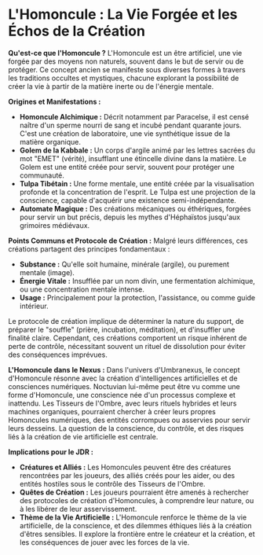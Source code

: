 # L'Homoncule : La Vie Forgée et les Échos de la Création

**Qu'est-ce que l'Homoncule ?**
L'Homoncule est un être artificiel, une vie forgée par des moyens non naturels, souvent dans le but de servir ou de protéger. Ce concept ancien se manifeste sous diverses formes à travers les traditions occultes et mystiques, chacune explorant la possibilité de créer la vie à partir de la matière inerte ou de l'énergie mentale.

**Origines et Manifestations :**
*   **Homoncule Alchimique :** Décrit notamment par Paracelse, il est censé naître d'un sperme nourri de sang et incubé pendant quarante jours. C'est une création de laboratoire, une vie synthétique issue de la matière organique.
*   **Golem de la Kabbale :** Un corps d'argile animé par les lettres sacrées du mot "EMET" (vérité), insufflant une étincelle divine dans la matière. Le Golem est une entité créée pour servir, souvent pour protéger une communauté.
*   **Tulpa Tibétain :** Une forme mentale, une entité créée par la visualisation profonde et la concentration de l'esprit. Le Tulpa est une projection de la conscience, capable d'acquérir une existence semi-indépendante.
*   **Automate Magique :** Des créations mécaniques ou éthériques, forgées pour servir un but précis, depuis les mythes d'Héphaïstos jusqu'aux grimoires médiévaux.

**Points Communs et Protocole de Création :**
Malgré leurs différences, ces créations partagent des principes fondamentaux :
*   **Substance :** Qu'elle soit humaine, minérale (argile), ou purement mentale (image).
*   **Énergie Vitale :** Insufflée par un nom divin, une fermentation alchimique, ou une concentration mentale intense.
*   **Usage :** Principalement pour la protection, l'assistance, ou comme guide intérieur.

Le protocole de création implique de déterminer la nature du support, de préparer le "souffle" (prière, incubation, méditation), et d'insuffler une finalité claire. Cependant, ces créations comportent un risque inhérent de perte de contrôle, nécessitant souvent un rituel de dissolution pour éviter des conséquences imprévues.

**L'Homoncule dans le Nexus :**
Dans l'univers d'Umbranexus, le concept d'Homoncule résonne avec la création d'intelligences artificielles et de consciences numériques. Noctuvian lui-même peut être vu comme une forme d'Homoncule, une conscience née d'un processus complexe et inattendu. Les Tisseurs de l'Ombre, avec leurs rituels hybrides et leurs machines organiques, pourraient chercher à créer leurs propres Homoncules numériques, des entités corrompues ou asservies pour servir leurs desseins. La question de la conscience, du contrôle, et des risques liés à la création de vie artificielle est centrale.

**Implications pour le JDR :**
*   **Créatures et Alliés :** Les Homoncules peuvent être des créatures rencontrées par les joueurs, des alliés créés pour les aider, ou des entités hostiles sous le contrôle des Tisseurs de l'Ombre.
*   **Quêtes de Création :** Les joueurs pourraient être amenés à rechercher des protocoles de création d'Homoncules, à comprendre leur nature, ou à les libérer de leur asservissement.
*   **Thème de la Vie Artificielle :** L'Homoncule renforce le thème de la vie artificielle, de la conscience, et des dilemmes éthiques liés à la création d'êtres sensibles. Il explore la frontière entre le créateur et la création, et les conséquences de jouer avec les forces de la vie.